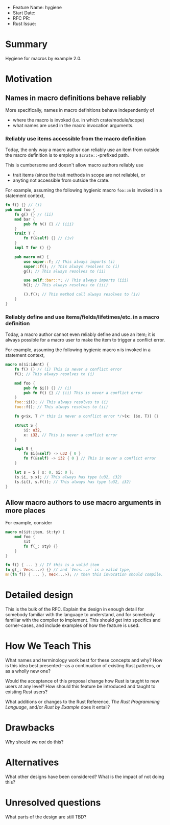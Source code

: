 - Feature Name: hygiene
- Start Date:
- RFC PR:
- Rust Issue:

# Summary
[summary]: #summary

Hygiene for macros by example 2.0.

# Motivation
[motivation]: #motivation

## Names in macro definitions behave reliably

More specifically, names in macro definitions behave independently of
 - where the macro is invoked (i.e. in which crate/module/scope)
 - what names are used in the macro invocation arguments.

### Reliably use items accessible from the macro definition

Today, the only way a macro author can reliably use an item from outside the macro definition
is to employ a `$crate::`-prefixed path.

This is cumbersome and doesn't allow macro authors reliably use
 - trait items (since the trait methods in scope are not reliable), or
 - anyting not accessible from outside the crate.

For example, assuming the following hygienic macro `foo::m` is invoked in a statement context,
```rust
fn f() {} // (i)
pub mod foo {
    fn g() {} // (ii)
    mod bar {
        pub fn h() {} // (iii)
    }
    trait T {
        fn f(&self) {} // (iv)
    }
    impl T for () {}

    pub macro m() {
        use super::f; // This always imports (i)
        super::f(); // This always resolves to (i)
        g(); // This always resolves to (ii)

        use self::bar::*; // This always imports (iii)
        h(); // This always resolves to (iii)

        ().f(); // This method call always resolves to (iv)
    }
}
```

### Reliably define and use items/fields/lifetimes/etc. in a macro definition

Today, a macro author cannot even reliably define and use an item;
it is always possible for a macro user to make the item to trigger a conflict error.

For example, assuming the following hygienic macro `m` is invoked in a statement context,
```rust
macro m($i:ident) {
    fn f() {} // (i) This is never a conflict error
    f(); // This always resolves to (i)

    mod foo {
        pub fn $i() {} // (i)
        pub fn f() {} // (ii) This is never a conflict error
    }
    foo::$i(); // This always resolves to (i)
    foo::f(); // This always resolves to (ii)

    fn g<$x, T /* this is never a conflict error */>(x: ($x, T)) {}

    struct S {
        $i: u32,
        x: i32, // This is never a conflict error
    }

    impl S {
        fn $i(&self) -> u32 { 0 }
        fn f(&self) -> i32 { 0 } // This is never a conflict error
    }

    let s = S { x: 0, $i: 0 };
    (s.$i, s.x); // This always has type (u32, i32)
    (s.$i(), s.f()); // This always has type (u32, i32)
}
```

## Allow macro authors to use macro arguments in more places

For example, consider
```rust
macro m($it:item, $t:ty) {
    mod foo {
        $it
        fn f(_: $ty) {}
    }
}

fn f() { ... } // If this is a valid item
fn g(_: Vec<...>) {} // and `Vec<...>` is a valid type,
m!(fn f() { ... }, Vec<...>); // then this invocation should compile.
```

# Detailed design
[design]: #detailed-design

This is the bulk of the RFC. Explain the design in enough detail for somebody familiar
with the language to understand, and for somebody familiar with the compiler to implement.
This should get into specifics and corner-cases, and include examples of how the feature is used.

# How We Teach This
[how-we-teach-this]: #how-we-teach-this

What names and terminology work best for these concepts and why? 
How is this idea best presented—as a continuation of existing Rust patterns, or as a wholly new one?

Would the acceptance of this proposal change how Rust is taught to new users at any level? 
How should this feature be introduced and taught to existing Rust users?

What additions or changes to the Rust Reference, _The Rust Programming Language_, and/or _Rust by Example_ does it entail?

# Drawbacks
[drawbacks]: #drawbacks

Why should we *not* do this?

# Alternatives
[alternatives]: #alternatives

What other designs have been considered? What is the impact of not doing this?

# Unresolved questions
[unresolved]: #unresolved-questions

What parts of the design are still TBD?
